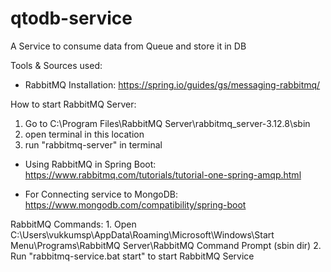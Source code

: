 # qtodb-service
 A Service to consume data from Queue and store it in DB

Tools & Sources used:
- RabbitMQ Installation:
	https://spring.io/guides/gs/messaging-rabbitmq/
 
 How to start RabbitMQ Server:
 1. Go to C:\Program Files\RabbitMQ Server\rabbitmq_server-3.12.8\sbin
 2. open terminal in this location
 3. run "rabbitmq-server" in terminal
 
 - Using RabbitMQ in Spring Boot:
 	https://www.rabbitmq.com/tutorials/tutorial-one-spring-amqp.html
 	
 - For Connecting service to MongoDB:
 	https://www.mongodb.com/compatibility/spring-boot
 	
RabbitMQ Commands:
	1. Open C:\Users\vukkumsp\AppData\Roaming\Microsoft\Windows\Start Menu\Programs\RabbitMQ Server\RabbitMQ Command Prompt (sbin dir)
	2. Run "rabbitmq-service.bat start" to start RabbitMQ Service